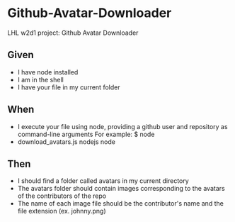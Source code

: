 # Github-Avatar-Downloader
LHL w2d1 project: Github Avatar Downloader

## Given
* I have node installed
* I am in the shell
* I have your file in my current folder

## When
* I execute your file using node, providing a github user and repository as command-line arguments For example: $ node 
* download_avatars.js nodejs node

## Then
* I should find a folder called avatars in my current directory
* The avatars folder should contain images corresponding to the avatars of the contributors of the repo
* The name of each image file should be the contributor's name and the file extension (ex. johnny.png)
